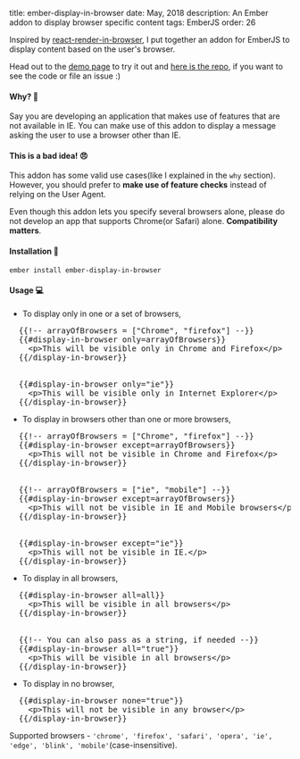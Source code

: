 title: ember-display-in-browser
date: May, 2018
description: An Ember addon to display browser specific content
tags: EmberJS
order: 26

Inspired by [react-render-in-browser](https://github.com/flexdinesh/react-render-in-browser), I put together an addon for EmberJS to display content based on the user's browser.

Head out to the [demo page](https://astronomersiva.github.io/ember-display-in-browser/) to try it out and [here is the repo](https://github.com/astronomersiva/ember-display-in-browser), if you want to see the code or file an issue :)

#### **Why? 🤔**

Say you are developing an application that makes use of features that are not available
in IE. You can make use of this addon to display a message asking the user to use a browser
other than IE.

#### **This is a bad idea! 😠**

This addon has some valid use cases(like I explained in the `why` section). However, you should
prefer to **make use of feature checks** instead of relying on the User Agent.

Even though this addon lets you specify several browsers alone, please do not develop an app that supports
Chrome(or Safari) alone. **Compatibility matters**.

#### **Installation 🔧**

`ember install ember-display-in-browser`

#### **Usage 💻**

* To display only in one or a set of browsers,
<pre>
  {{!-- arrayOfBrowsers = ["Chrome", "firefox"] --}}
  {{#display-in-browser only=arrayOfBrowsers}}
    &lt;p&gt;This will be visible only in Chrome and Firefox&lt;/p&gt;
  {{/display-in-browser}}
  <br>
  {{#display-in-browser only="ie"}}
    &lt;p&gt;This will be visible only in Internet Explorer&lt;/p&gt;
  {{/display-in-browser}}
</pre>

* To display in browsers other than one or more browsers,
<pre>
  {{!-- arrayOfBrowsers = ["Chrome", "firefox"] --}}
  {{#display-in-browser except=arrayOfBrowsers}}
    &lt;p&gt;This will not be visible in Chrome and Firefox&lt;/p&gt;
  {{/display-in-browser}}
  <br>
  {{!-- arrayOfBrowsers = ["ie", "mobile"] --}}
  {{#display-in-browser except=arrayOfBrowsers}}
    &lt;p&gt;This will not be visible in IE and Mobile browsers&lt;/p&gt;
  {{/display-in-browser}}
  <br>
  {{#display-in-browser except="ie"}}
    &lt;p&gt;This will not be visible in IE.&lt;/p&gt;
  {{/display-in-browser}}
</pre>

* To display in all browsers,
<pre>
  {{#display-in-browser all=all}}
    &lt;p&gt;This will be visible in all browsers&lt;/p&gt;
  {{/display-in-browser}}
  <br>
  {{!-- You can also pass as a string, if needed --}}
  {{#display-in-browser all="true"}}
    &lt;p&gt;This will be visible in all browsers&lt;/p&gt;
  {{/display-in-browser}}
</pre>

* To display in no browser,
<pre>
  {{#display-in-browser none="true"}}
    &lt;p&gt;This will not be visible in any browser&lt;/p&gt;
  {{/display-in-browser}}
</pre>

Supported browsers - `'chrome', 'firefox', 'safari', 'opera', 'ie', 'edge', 'blink', 'mobile'`(case-insensitive).
